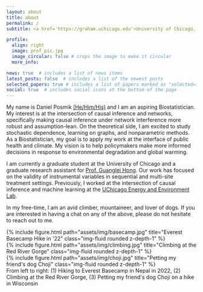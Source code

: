 ```yaml
---
layout: about
title: about
permalink: /
subtitle: <a href='https://graham.uchicago.edu'>University of Chicago, The Graham School</a>.

profile:
  align: right
  image: prof_pic.jpg
  image_circular: false # crops the image to make it circular
  more_info:

news: true  # includes a list of news items
latest_posts: false  # includes a list of the newest posts
selected_papers: true # includes a list of papers marked as "selected={true}"
social: true  # includes social icons at the bottom of the page
---
```

My name is Daniel Posmik [(He/Him/His)](https://inclusion.uchicago.edu/lgbtq-student-life/lgbtq-resources/#collapse4) and I am an aspiring Biostatistician. My interest is at the intersection of causal inference and networks, specifically making causal inference under network interference more robust and assumption-lean. On the theoretical side, I am excited to study stochastic dependence, learning on graphs, and nonparametric methods. As a Biostatistician, my goal is to apply my work at the interface of public health and climate. My vision is to help policymakers make more informed decisions in response to environmental degradation and global warming.   

I am currently a graduate student at the University of Chicago and a graduate research assistant for [Prof. Guanglei Hong](https://voices.uchicago.edu/ghong/). Our work has focused on the validity of instrumental variables in sequential and multi-site treatment settings. Previously, I worked at the intersection of causal inference and machine learning at the [UChicago Energy and Environment Lab](https://urbanlabs.uchicago.edu/labs/energy-environment). 

In my free-time, I am an avid climber, mountaineer, and lover of dogs. If you are interested in having a chat on any of the above, please do not hesitate to reach out to me.

<div class="row">
    <div class="col-sm mt-3 mt-md-0">
        {% include figure.html path="assets/img/basecamp.jpg" title="Everest Basecamp Hike in '22" class="img-fluid rounded z-depth-1" %}
    </div>
    <div class="col-sm mt-3 mt-md-0">
        {% include figure.html path="assets/img/climbing.jpg" title="Climbing at the Red River Gorge" class="img-fluid rounded z-depth-1" %}
    </div>
    <div class="col-sm mt-3 mt-md-0">
        {% include figure.html path="assets/img/choji.jpg" title="Petting my friend's dog Choji" class="img-fluid rounded z-depth-1" %}
    </div>
</div>
<div class="caption">
    From left to right: (1) Hiking to Everest Basecamp in Nepal in 2022, (2) Climbing at the Red River Gorge, (3) Petting my friend's dog Choji on a hike in Wisconsin     
</div>
